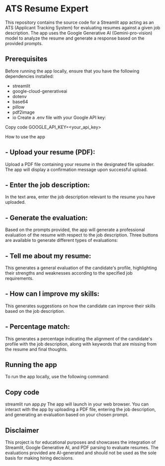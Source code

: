 

# ATS Resume Expert

This repository contains the source code for a Streamlit app acting as an ATS (Applicant Tracking System) for evaluating resumes against a given job description. The app uses the Google Generative AI (Gemini-pro-vision) model to analyze the resume and generate a response based on the provided prompts.

## Prerequisites
Before running the app locally, ensure that you have the following dependencies installed:

- streamlit
- google-cloud-generativeai
- dotenv
- base64
- pillow
- pdf2image
- io
Create a .env file with your Google API key:

Copy code
GOOGLE_API_KEY=<your_api_key>

How to use the app
## - Upload your resume (PDF): 
Upload a PDF file containing your resume in the designated file uploader. The app will display a confirmation message upon successful upload.

## - Enter the job description:
In the text area, enter the job description relevant to the resume you have uploaded.

## - Generate the evaluation:
Based on the prompts provided, the app will generate a professional evaluation of the resume with respect to the job description. Three buttons are available to generate different types of evaluations:

## - Tell me about my resume: 
This generates a general evaluation of the candidate's profile, highlighting their strengths and weaknesses according to the specified job requirements.

## - How can I improve my skills: 
This generates suggestions on how the candidate can improve their skills based on the job description.

## - Percentage match: 
This generates a percentage indicating the alignment of the candidate's profile with the job description, along with keywords that are missing from the resume and final thoughts.

## Running the app
To run the app locally, use the following command:

## Copy code
streamlit run app.py
The app will launch in your web browser. You can interact with the app by uploading a PDF file, entering the job description, and generating an evaluation based on your chosen prompt.



## Disclaimer
This project is for educational purposes and showcases the integration of Streamlit, Google Generative AI, and PDF parsing to evaluate resumes. The evaluations provided are AI-generated and should not be used as the sole basis for making hiring decisions.



